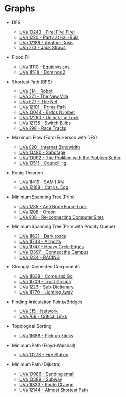 # Graphs

* DFS
  * [UVa 10243 - Fire! Fire! Fire!](http://uva.onlinejudge.org/index.php?option=onlinejudge&Itemid=99999999&page=show_problem&category=&problem=1184)
  * [UVa 1220 - Party at Hali-Bula](http://uva.onlinejudge.org/index.php?option=com_onlinejudge&Itemid=8&page=show_problem&category=24&problem=3661)
  * [UVa 12186 - Another Crisis](http://uva.onlinejudge.org/index.php?option=com_onlinejudge&Itemid=8&page=show_problem&category=24&problem=3338)
  * [UVa 273 - Jack Straws](http://uva.onlinejudge.org/index.php?option=com_onlinejudge&Itemid=8&page=show_problem&category=24&problem=209)
  
* Flood Fill
  * [UVa 11110 - Equidivisions](http://uva.onlinejudge.org/index.php?option=com_onlinejudge&Itemid=8&page=show_problem&category=24&problem=2051)
  * [UVa 11518 - Dominos 2](http://uva.onlinejudge.org/index.php?option=com_onlinejudge&Itemid=8&page=show_problem&category=24&problem=2513)
  
* Shortest Path (BFS)
  * [UVa 314 - Robot](http://uva.onlinejudge.org/index.php?option=com_onlinejudge&Itemid=8&page=show_problem&category=24&problem=250)
  * [UVa 321 - The New Villa](http://uva.onlinejudge.org/index.php?option=com_onlinejudge&Itemid=8&page=show_problem&category=24&problem=257)
  * [UVa 627 - The Net](http://uva.onlinejudge.org/index.php?option=onlinejudge&page=show_problem&problem=568)
  * [UVa 12101 - Prime Path](http://uva.onlinejudge.org/index.php?option=com_onlinejudge&Itemid=8&page=show_problem&category=243&problem=3253)
  * [UVa 10044 - Erdos Number](http://uva.onlinejudge.org/index.php?option=com_onlinejudge&Itemid=8&page=show_problem&category=24&problem=985)
  * [UVa 12260 - Unlock the Lock](http://uva.onlinejudge.org/index.php?option=com_onlinejudge&Itemid=8&page=show_problem&category=24&problem=3312)
  * [UVa 12135 - Switch Bulbs](http://uva.onlinejudge.org/index.php?option=com_onlinejudge&Itemid=8&page=show_problem&category=24&problem=3287)
  * [UVa 298 - Race Tracks](http://uva.onlinejudge.org/index.php?option=com_onlinejudge&Itemid=8&page=show_problem&category=24&problem=234)
  
* Maximum Flow (Ford-Fulkerson with DFS)
  * [UVa 820 - Internet Bandwidth](http://uva.onlinejudge.org/index.php?option=com_onlinejudge&Itemid=8&page=show_problem&problem=761)
  * [UVa 10480 - Sabotage](http://uva.onlinejudge.org/index.php?option=onlinejudge&page=show_problem&problem=1421)
  * [UVa 10092 - The Problem with the Problem Setter](http://uva.onlinejudge.org/index.php?option=com_onlinejudge&Itemid=8&page=show_problem&category=24&problem=1033)
  * [UVa 10511 - Councilling](http://uva.onlinejudge.org/index.php?option=com_onlinejudge&Itemid=8&page=show_problem&category=24&problem=1452)
  
* Konig Theorem
  * [UVa 11419 - SAM I AM](http://uva.onlinejudge.org/index.php?option=com_onlinejudge&Itemid=8&page=show_problem&category=24&problem=2414)
  * [UVa 12168 - Cat vs. Dog](http://uva.onlinejudge.org/index.php?option=com_onlinejudge&Itemid=8&page=show_problem&category=243&problem=3320)

* Minimum Spanning Tree (Prim)
  * [UVa 1235 - Anti Brute Force Lock](http://uva.onlinejudge.org/index.php?option=com_onlinejudge&Itemid=8&category=247&page=show_problem&problem=3676)
  * [UVa 1208 - Oreon](http://uva.onlinejudge.org/index.php?option=com_onlinejudge&Itemid=8&page=show_problem&category=24&problem=3649)
  * [UVa 908 - Re-connecting Computer Sites](http://uva.onlinejudge.org/index.php?option=com_onlinejudge&Itemid=8&category=24&page=show_problem&problem=849)

* Minimum Spanning Tree (Prim with Priority Queue)
  * [UVa 11631 - Dark roads](http://uva.onlinejudge.org/index.php?option=com_onlinejudge&Itemid=8&page=show_problem&category=24&problem=2678)
  * [UVa 11733 - Airports](http://uva.onlinejudge.org/index.php?option=com_onlinejudge&Itemid=8&page=show_problem&category=24&problem=2833)
  * [UVa 11747 - Heavy Cycle Edges](http://uva.onlinejudge.org/index.php?option=com_onlinejudge&Itemid=8&page=show_problem&category=24&problem=2847)
  * [UVa 10397 - Connect the Campus](http://uva.onlinejudge.org/index.php?option=com_onlinejudge&Itemid=8&page=show_problem&category=24&problem=1338) 
  * [UVa 1234 - RACING](http://uva.onlinejudge.org/index.php?option=com_onlinejudge&Itemid=8&page=show_problem&category=24&problem=3675)
  
* Strongly Connected Components
  * [UVa 11838 - Come and Go](http://uva.onlinejudge.org/index.php?option=com_onlinejudge&Itemid=8&page=show_problem&category=24&problem=2938)
  * [UVa 11709 - Trust Groups](http://uva.onlinejudge.org/index.php?option=com_onlinejudge&Itemid=8&page=show_problem&category=24&problem=2756)
  * [UVa 1223 - Sub-Dictionary](http://uva.onlinejudge.org/index.php?option=com_onlinejudge&Itemid=8&page=show_problem&category=24&problem=3670)
  * [UVa 11770 - Lighting Away](http://uva.onlinejudge.org/index.php?option=com_onlinejudge&Itemid=8&page=show_problem&category=24&problem=2870)
  
* Finding Articulation Points/Bridges
  * [UVa 315 - Network](http://uva.onlinejudge.org/index.php?option=com_onlinejudge&Itemid=8&page=show_problem&category=24&problem=251)
  * [UVa 769 - Critical Links](http://uva.onlinejudge.org/index.php?option=com_onlinejudge&Itemid=8&page=show_problem&category=24&problem=737)
  
* Topological Sorting
  * [UVa 11686 - Pick up Sticks](http://uva.onlinejudge.org/index.php?option=com_onlinejudge&Itemid=8&page=show_problem&category=24&problem=2733)
  
* Minimum Path (Floyd-Warshall)
  * [UVa 10278 - Fire Station](http://uva.onlinejudge.org/index.php?option=com_onlinejudge&Itemid=8&page=show_problem&category=24&problem=1219)
  
* Minimum Path (Dijkstra)
  * [UVa 10986 - Sending email](http://uva.onlinejudge.org/index.php?option=com_onlinejudge&Itemid=8&page=show_problem&category=24&problem=1927)
  * [UVa 10389 - Subway](http://uva.onlinejudge.org/index.php?option=com_onlinejudge&Itemid=8&page=show_problem&category=24&problem=1330)
  * [UVa 11833 - Route Change](http://uva.onlinejudge.org/index.php?option=com_onlinejudge&Itemid=8&page=show_problem&category=24&problem=2933)
  * [UVa 12144 - Almost Shortest Path](http://uva.onlinejudge.org/index.php?option=com_onlinejudge&Itemid=8&page=show_problem&category=24&problem=3296)